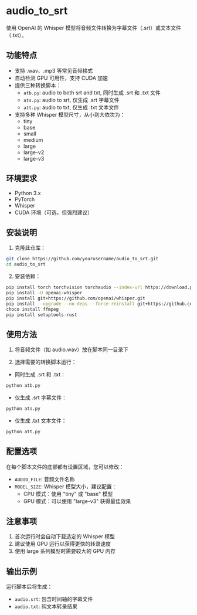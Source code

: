 # audio_to_srt

使用 OpenAI 的 Whisper 模型将音频文件转换为字幕文件（.srt）或文本文件（.txt）。

## 功能特点

- 支持 .wav、.mp3 等常见音频格式
- 自动检测 GPU 可用性，支持 CUDA 加速
- 提供三种转换脚本：
  - `atb.py`: audio to both srt and txt, 同时生成 .srt 和 .txt 文件
  - `ats.py`: audio to srt, 仅生成 .srt 字幕文件
  - `att.py`: audio to txt, 仅生成 .txt 文本文件
- 支持多种 Whisper 模型尺寸，从小到大依次为：
  - tiny
  - base
  - small
  - medium
  - large
  - large-v2
  - large-v3

## 环境要求

- Python 3.x
- PyTorch
- Whisper
- CUDA 环境（可选，但强烈建议）

## 安装说明

1. 克隆此仓库：
```bash
git clone https://github.com/yourusername/audio_to_srt.git
cd audio_to_srt
```

2. 安装依赖：
```bash
pip install torch torchvision torchaudio --index-url https://download.pytorch.org/whl/cu121
pip install -U openai-whisper
pip install git+https://github.com/openai/whisper.git 
pip install --upgrade --no-deps --force-reinstall git+https://github.com/openai/whisper.git
choco install ffmpeg
pip install setuptools-rust
```

## 使用方法

1. 将音频文件（如 audio.wav）放在脚本同一目录下

2. 选择需要的转换脚本运行：

- 同时生成 .srt 和 .txt：
```bash
python atb.py
```

- 仅生成 .srt 字幕文件：
```bash
python ats.py
```

- 仅生成 .txt 文本文件：
```bash
python att.py
```

## 配置选项

在每个脚本文件的底部都有设置区域，您可以修改：

- `AUDIO_FILE`: 音频文件名称
- `MODEL_SIZE`: Whisper 模型大小，建议配置：
  - CPU 模式：使用 "tiny" 或 "base" 模型
  - GPU 模式：可以使用 "large-v3" 获得最佳效果

## 注意事项

1. 首次运行时会自动下载选定的 Whisper 模型
2. 建议使用 GPU 运行以获得更快的转录速度
3. 使用 large 系列模型时需要较大的 GPU 内存

## 输出示例

运行脚本后将生成：

- `audio.srt`: 包含时间轴的字幕文件
- `audio.txt`: 纯文本转录结果

